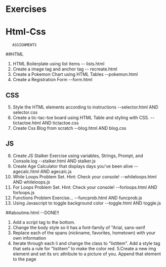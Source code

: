 # Exercises
# Html-Css  
       ASSIGNMENTS
##HTML
1. HTML Boilerplate using list items -- lists.html
2. Create a image tag and anchor tag -- recreate.html
3. Create a Pokemon Chart using HTML Tables  --pokemon.html
4. Create a Registration Form --form.html
## CSS
5. Style the HTML elements according to  instructions --selector.html AND selector.css
6. Create a tic-tac-toe board using HTML Table and styling with CSS. --tictactoe.html AND tictactoe.css
7. Create Css Blog from scratch --blog.html AND blog.css
## JS
8. Create JS Stalker Exercise using variables, Strings, Prompt, and Console.log --stalker.html AND stalker.js
9. Create Age Calculator that displays days you've been alive --agecalc.html AND agecalc.js
10. While Loops Problem Set. Hint: Check your console! --whileloops.html AND whileloops.js
11. For Loops Problem Set.   Hint: Check your console! --forloops.html AND forloops.js
12. Functions Problem Exercise... --funcprob.html AND funcprob.js
13. Using Javascript to toggle background color --toggle.html AND toggle.js


##aboutme.html  --DONE!!
 1. Add a script tag to the bottom.
 2. Change the body style so it has a font-family of "Arial, sans-serif
 3. Replace each of the spans (nickname, favorites, hometown) with your own information
 4. Iterate through each li and change the class to "listitem". 
 Add a style tag that sets a rule for "listitem" to make the color red.
5.Create a new img element and set its src attribute to a picture of you. Append that element to the page
